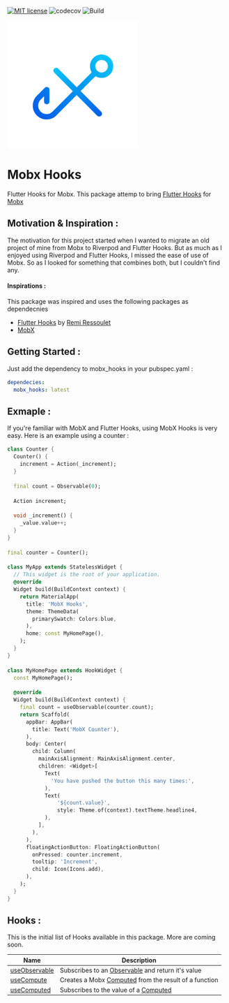 [![MIT license](https://img.shields.io/badge/License-MIT-blue.svg)](https://lbesson.mit-license.org/) ![codecov](https://codecov.io/gh/yiss/mobx_hooks/branch/master/graph/badge.svg) ![Build](https://github.com/yiss/mobx_hooks/workflows/Build/badge.svg)

<img src="mobx_hooks.png" width="300">

# Mobx Hooks

Flutter Hooks for Mobx. This package attemp to bring [Flutter Hooks]() for [Mobx]()

## Motivation & Inspiration :

The motivation for this project started when I wanted to migrate an old project of mine from Mobx to Riverpod and Flutter Hooks. But as much as I enjoyed using Riverpod and Flutter Hooks, I missed the ease of use of Mobx. So as I looked for something that combines both, but I couldn't find any.

#### Inspirations :
This package was inspired and uses the following packages as dependecnies
- [Flutter Hooks]() by [Remi Ressoulet]()
- [MobX]() 

## Getting Started :

Just add the dependency to mobx_hooks in your pubspec.yaml :

```yaml
dependecies:
  mobx_hooks: latest
```

## Exmaple :

If you're familiar with MobX and Flutter Hooks, using MobX Hooks is very easy. Here is an example using a counter :

```dart
class Counter {
  Counter() {
    increment = Action(_increment);
  }

  final count = Observable(0);

  Action increment;

  void _increment() {
    _value.value++;
  }
}

final counter = Counter();

class MyApp extends StatelessWidget {
  // This widget is the root of your application.
  @override
  Widget build(BuildContext context) {
    return MaterialApp(
      title: 'MobX Hooks',
      theme: ThemeData(
        primarySwatch: Colors.blue,
      ),
      home: const MyHomePage(),
    );
  }
}

class MyHomePage extends HookWidget {
  const MyHomePage();

  @override
  Widget build(BuildContext context) {
    final count = useObservable(counter.count);
    return Scaffold(
      appBar: AppBar(
        title: Text('MobX Counter'),
      ),
      body: Center(
        child: Column(
          mainAxisAlignment: MainAxisAlignment.center,
          children: <Widget>[
            Text(
              'You have pushed the button this many times:',
            ),
            Text(
                '${count.value}',
                style: Theme.of(context).textTheme.headline4,
            ),
          ],
        ),
      ),
      floatingActionButton: FloatingActionButton(
        onPressed: counter.increment,
        tooltip: 'Increment',
        child: Icon(Icons.add),
      ),
    );
  }
}
```

## Hooks :

This is the initial list of Hooks available in this package. More are coming soon.

| Name | Description |
|--|--|
| [useObservable]() | Subscribes to an [Observable](https://mobx.netlify.app/api/observable) and return it's value |
| [useCompute]() | Creates a Mobx [Computed](https://mobx.netlify.app/api/observable#computed) from the result of a function |
| [useComputed]() | Subscribes to the value of a [Computed](https://mobx.netlify.app/api/observable#computed) |